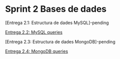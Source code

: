 
# Sprint 2 Bases de dades

[Entrega 2.1: Estructura de dades MySQL]-pending

[Entrega 2.2: MySQL queries](https://github.com/danimorera/Sprint2/tree/master/Entrega%202_2)

[Entrega 2.3: Estructura de dades MongoDB]-pending

[Entrega 2.4: MongoDB queries](https://github.com/danimorera/Sprint2/blob/master/Entrega%202_4/queries.js)
